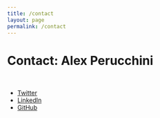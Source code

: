 ```yaml
---
title: /contact
layout: page
permalink: /contact
---
```


# Contact: Alex Perucchini
&nbsp;
-  [Twitter](https://twitter.com/GrognardCoder)
-  [LinkedIn](https://www.linkedin.com/in/alex-perucchini-394b471/)
-  [GitHub](https://https://github.com/AlexPerucchini)
&nbsp; &nbsp;